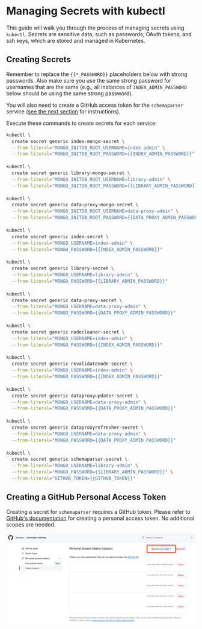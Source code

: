 # Managing Secrets with kubectl

This guide will walk you through the process of managing secrets using `kubectl`. Secrets are sensitive data, such as passwords, OAuth tokens, and ssh keys, which are stored and managed in Kubernetes.

## Creating Secrets

Remember to replace the `{{*_PASSWORD}}` placeholders below with strong passwords. Also make sure you use the same strong password for usernames that are the same (e.g., all instances of `INDEX_ADMIN_PASSWORD` below should be using the same strong password).

You will also need to create a GitHub access token for the `schemaparser` service ([see the next section](#creating-a-github-personal-access-token) for instructions).

Execute these commands to create secrets for each service:

```bash
kubectl \
  create secret generic index-mongo-secret \
  --from-literal="MONGO_INITDB_ROOT_USERNAME=index-admin" \
  --from-literal="MONGO_INITDB_ROOT_PASSWORD={{INDEX_ADMIN_PASSWORD}}"

kubectl \
  create secret generic library-mongo-secret \
  --from-literal="MONGO_INITDB_ROOT_USERNAME=library-admin" \
  --from-literal="MONGO_INITDB_ROOT_PASSWORD={{LIBRARY_ADMIN_PASSWORD}}"

kubectl \
  create secret generic data-proxy-mongo-secret \
  --from-literal="MONGO_INITDB_ROOT_USERNAME=data-proxy-admin" \
  --from-literal="MONGO_INITDB_ROOT_PASSWORD={{DATA_PROXY_ADMIN_PASSWORD}}"

kubectl \
  create secret generic index-secret \
  --from-literal="MONGO_USERNAME=index-admin" \
  --from-literal="MONGO_PASSWORD={{INDEX_ADMIN_PASSWORD}}"

kubectl \
  create secret generic library-secret \
  --from-literal="MONGO_USERNAME=library-admin" \
  --from-literal="MONGO_PASSWORD={{LIBRARY_ADMIN_PASSWORD}}"

kubectl \
  create secret generic data-proxy-secret \
  --from-literal="MONGO_USERNAME=data-proxy-admin" \
  --from-literal="MONGO_PASSWORD={{DATA_PROXY_ADMIN_PASSWORD}}"

kubectl \
  create secret generic nodecleaner-secret \
  --from-literal="MONGO_USERNAME=index-admin" \
  --from-literal="MONGO_PASSWORD={{INDEX_ADMIN_PASSWORD}}"

kubectl \
  create secret generic revalidatenode-secret \
  --from-literal="MONGO_USERNAME=index-admin" \
  --from-literal="MONGO_PASSWORD={{INDEX_ADMIN_PASSWORD}}"

kubectl \
  create secret generic dataproxyupdater-secret \
  --from-literal="MONGO_USERNAME=data-proxy-admin" \
  --from-literal="MONGO_PASSWORD={{DATA_PROXY_ADMIN_PASSWORD}}"

kubectl \
  create secret generic dataproxyrefresher-secret \
  --from-literal="MONGO_USERNAME=data-proxy-admin" \
  --from-literal="MONGO_PASSWORD={{DATA_PROXY_ADMIN_PASSWORD}}"

kubectl \
  create secret generic schemaparser-secret \
  --from-literal="MONGO_USERNAME=library-admin" \
  --from-literal="MONGO_PASSWORD={{LIBRARY_ADMIN_PASSWORD}}" \
  --from-literal="GITHUB_TOKEN={{GITHUB_TOKEN}}"
```

## Creating a GitHub Personal Access Token

Creating a secret for `schemaparser` requires a GitHub token. Please refer to [GitHub's documentation](https://docs.github.com/en/authentication/keeping-your-account-and-data-secure/creating-a-personal-access-token#creating-a-personal-access-token-classic) for creating a personal access token. No additional scopes are needed.

![Personal Access Token](./assets/images/personal-access-token.png)
